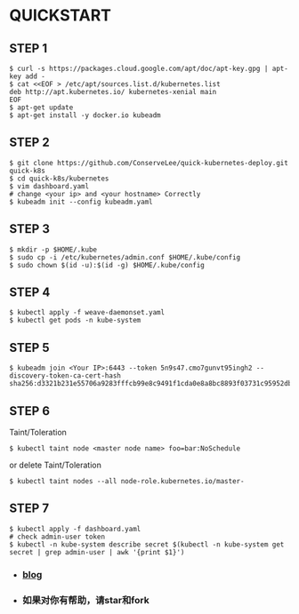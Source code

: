 # QUICKSTART

## STEP 1 

```shell
$ curl -s https://packages.cloud.google.com/apt/doc/apt-key.gpg | apt-key add -
$ cat <<EOF > /etc/apt/sources.list.d/kubernetes.list
deb http://apt.kubernetes.io/ kubernetes-xenial main
EOF
$ apt-get update
$ apt-get install -y docker.io kubeadm
```

## STEP 2

```shell
$ git clone https://github.com/ConserveLee/quick-kubernetes-deploy.git quick-k8s
$ cd quick-k8s/kubernetes
$ vim dashboard.yaml
# change <your ip> and <your hostname> Correctly
$ kubeadm init --config kubeadm.yaml
```

## STEP 3

```shell
$ mkdir -p $HOME/.kube
$ sudo cp -i /etc/kubernetes/admin.conf $HOME/.kube/config
$ sudo chown $(id -u):$(id -g) $HOME/.kube/config
```

## STEP 4

```shell
$ kubectl apply -f weave-daemonset.yaml
$ kubectl get pods -n kube-system
```

## STEP 5 

```shell
$ kubeadm join <Your IP>:6443 --token 5n9s47.cmo7gunvt95ingh2 --discovery-token-ca-cert-hash sha256:d3321b231e55706a9283fffcb99e8c9491f1cda0e8a8bc8893f03731c95952db
```

## STEP 6 

Taint/Toleration

```shell
$ kubectl taint node <master node name> foo=bar:NoSchedule
```

or delete Taint/Toleration

```shell
$ kubectl taint nodes --all node-role.kubernetes.io/master-
```

## STEP 7

```shell
$ kubectl apply -f dashboard.yaml
# check admin-user token
$ kubectl -n kube-system describe secret $(kubectl -n kube-system get secret | grep admin-user | awk '{print $1}')
```

- ### [blog](http://http://www.lizhongyuan.net)

- ### 如果对你有帮助，请star和fork